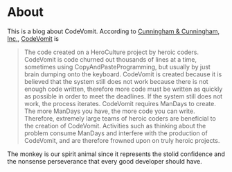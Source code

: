 About
====================

This is a blog about CodeVomit. According to [Cunningham & Cunningham, Inc.](http://c2.com/), [CodeVomit](http://c2.com/cgi/wiki?CodeVomit) is

> The code created on a HeroCulture project by heroic coders.
CodeVomit is code churned out thousands of lines at a time, sometimes using CopyAndPasteProgramming, but usually by just brain dumping onto the keyboard. CodeVomit is created because it is believed that the system still does not work because there is not enough code written, therefore more code must be written as quickly as possible in order to meet the deadlines. If the system still does not work, the process iterates. CodeVomit requires ManDays to create. The more ManDays you have, the more code you can write. Therefore, extremely large teams of heroic coders are beneficial to the creation of CodeVomit.
Activities such as thinking about the problem consume ManDays and interfere with the production of CodeVomit, and are therefore frowned upon on truly heroic projects.

The monkey is our spirit animal since it represents the stolid confidence and the nonsense perseverance that every good developer should have.
